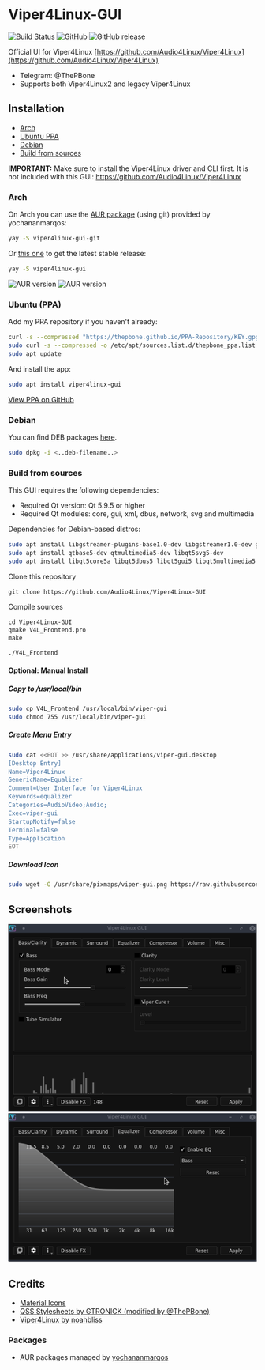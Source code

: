 # Viper4Linux-GUI
[![Build Status](https://travis-ci.org/Audio4Linux/Viper4Linux-GUI.svg?branch=master)](https://travis-ci.org/ThePBone/Viper4Linux-GUI) ![GitHub](https://img.shields.io/github/license/Audio4Linux/Viper4Linux-GUI) ![GitHub release](https://img.shields.io/github/release/Audio4Linux/Viper4Linux-GUI)

Official UI for Viper4Linux [https://github.com/Audio4Linux/Viper4Linux](https://github.com/Audio4Linux/Viper4Linux)
* Telegram: @ThePBone
* Supports both Viper4Linux2 and legacy Viper4Linux

## Installation

* [Arch](#arch)
* [Ubuntu PPA](#ubuntu-ppa)
* [Debian](#debian)
* [Build from sources](#build-from-sources)

**IMPORTANT:** Make sure to install the Viper4Linux driver and CLI first. It is not included with this GUI: <https://github.com/Audio4Linux/Viper4Linux>


### Arch

On Arch you can use the [AUR package](https://aur.archlinux.org/packages/viper4linux-gui-git/) (using git) provided by yochananmarqos:
```bash
yay -S viper4linux-gui-git  
```

Or [this one](https://aur.archlinux.org/packages/viper4linux-gui) to get the latest stable release:
```bash
yay -S viper4linux-gui
```

![AUR version](https://img.shields.io/aur/version/viper4linux-gui?label=aur%20%28stable%29) ![AUR version](https://img.shields.io/aur/version/viper4linux-gui-git?label=aur%20%28git%29)

### Ubuntu (PPA)

Add my PPA repository if you haven't already:
```bash
curl -s --compressed "https://thepbone.github.io/PPA-Repository/KEY.gpg" | sudo apt-key add -
sudo curl -s --compressed -o /etc/apt/sources.list.d/thepbone_ppa.list "https://thepbone.github.io/PPA-Repository/thepbone_ppa.list"
sudo apt update
```
And install the app:
```bash
sudo apt install viper4linux-gui
```
[View PPA on GitHub](https://github.com/ThePBone/PPA-Repository)

### Debian
You can find DEB packages [here](https://github.com/Audio4Linux/Viper4Linux-GUI/releases).
```bash
sudo dpkg -i <..deb-filename..>
```

### Build from sources
This GUI requires the following dependencies:
* Required Qt version: Qt 5.9.5 or higher
* Required Qt modules: core, gui, xml, dbus, network, svg and multimedia

Dependencies for Debian-based distros:
```bash
sudo apt install libgstreamer-plugins-base1.0-dev libgstreamer1.0-dev gstreamer1.0-plugins-bad libgstreamer-plugins-bad1.0-dev
sudo apt install qtbase5-dev qtmultimedia5-dev libqt5svg5-dev  
sudo apt install libqt5core5a libqt5dbus5 libqt5gui5 libqt5multimedia5 libqt5svg5 libqt5xml5 libqt5network5
```

Clone this repository

    git clone https://github.com/Audio4Linux/Viper4Linux-GUI

Compile sources

    cd Viper4Linux-GUI
    qmake V4L_Frontend.pro
    make
    
```bash
./V4L_Frontend
```

#### Optional: Manual Install
##### Copy to /usr/local/bin
```bash
sudo cp V4L_Frontend /usr/local/bin/viper-gui
sudo chmod 755 /usr/local/bin/viper-gui
```
##### Create Menu Entry
```bash
sudo cat <<EOT >> /usr/share/applications/viper-gui.desktop
[Desktop Entry]
Name=Viper4Linux
GenericName=Equalizer
Comment=User Interface for Viper4Linux
Keywords=equalizer
Categories=AudioVideo;Audio;
Exec=viper-gui
StartupNotify=false
Terminal=false
Type=Application
EOT
```
##### Download Icon
```bash
sudo wget -O /usr/share/pixmaps/viper-gui.png https://raw.githubusercontent.com/Audio4Linux/Viper4Linux-GUI/master/viper.png -q --show-progress
```

## Screenshots
![GIF](/screenshots/mainwindow.gif)
![GIF](/screenshots/eq.gif)

## Credits
* [Material Icons](https://material.io/tools/icons/)
* [QSS Stylesheets by GTRONICK (modified by @ThePBone)](https://github.com/GTRONICK/QSS)
* [Viper4Linux by noahbliss](https://github.com/noahbliss)

### Packages
* AUR packages managed by [yochananmarqos](https://github.com/yochananmarqos)
